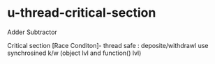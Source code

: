 # u-thread-critical-section
Adder Subtractor

Critical section [Race Conditon]- thread safe : deposite/withdrawl use synchrosined k/w (object lvl and function() lvl)

